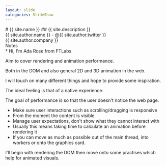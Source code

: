 ```yaml
---
layout: slide
categories: SlideShow
---
```


<div class="panel slide-content">
<div class="panel-body marked">
# {{ site.name }}
## {{ site.description }}
<div class="author-card">
{{ site.author.name }} - @{{ site.author.twitter }}<br />
{{ site.author.company }}
<div class="ft-labs"></div>
</div>
</div>
</div>
<div class="panel notes">
<div class="panel-heading">Notes</div>
<div class="panel-body marked">
* Hi, I'm Ada Rose from FTLabs

Aim to cover rendering and animation performance.

Both in the DOM and also general 2D and 3D animation in the web.

I will touch on many different things and hope to provide some inspiration.

The ideal feeling is that of a native experience.

The goal of performance is so that the user doesn't notice the web page.

* Make sure user interactions such as scrolling/dragging is responsive
* From the moment the content is visible
* Manage user expectations, don't show what they cannot interact with
* Usually this means taking time to calculate an animation before rendering it
* If you can move as much as possible out of the main thread, into workers or onto the graphics card.

I'll begin with rendering the DOM then move onto some practises which help for animated visuals.

</div>
</div>

